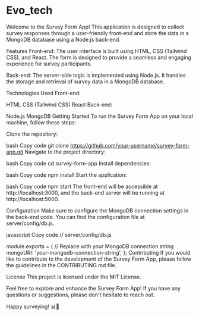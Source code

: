 
# Evo_tech

Welcome to the Survey Form App! This application is designed to collect survey responses through a user-friendly front-end and store the data in a MongoDB database using a Node.js back-end.

Features
Front-end: The user interface is built using HTML, CSS (Tailwind CSS), and React. The form is designed to provide a seamless and engaging experience for survey participants.

Back-end: The server-side logic is implemented using Node.js. It handles the storage and retrieval of survey data in a MongoDB database.

Technologies Used
Front-end:

HTML
CSS (Tailwind CSS)
React
Back-end:

Node.js
MongoDB
Getting Started
To run the Survey Form App on your local machine, follow these steps:

Clone the repository:

bash
Copy code
git clone https://github.com/your-username/survey-form-app.git
Navigate to the project directory:

bash
Copy code
cd survey-form-app
Install dependencies:

bash
Copy code
npm install
Start the application:

bash
Copy code
npm start
The front-end will be accessible at http://localhost:3000, and the back-end server will be running at http://localhost:5000.

Configuration
Make sure to configure the MongoDB connection settings in the back-end code. You can find the configuration file at server/config/db.js.

javascript
Copy code
// server/config/db.js

module.exports = {
  // Replace with your MongoDB connection string
  mongoURI: 'your-mongodb-connection-string',
};
Contributing
If you would like to contribute to the development of the Survey Form App, please follow the guidelines in the CONTRIBUTING.md file.

License
This project is licensed under the MIT License.

Feel free to explore and enhance the Survey Form App! If you have any questions or suggestions, please don't hesitate to reach out.

Happy surveying! 📊🚀




